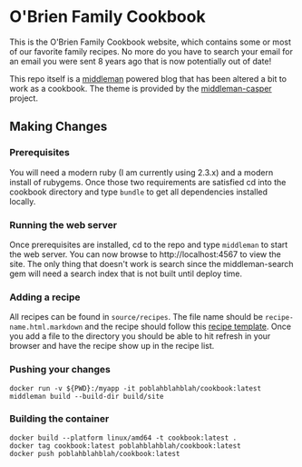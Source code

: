 # O'Brien Family Cookbook
This is the O'Brien Family Cookbook website, which contains some or most of our favorite family recipes. No more do you have to search your email for an email you were sent 8 years ago that is now potentially out of date!

This repo itself is a [middleman](https://middlemanapp.com/) powered blog that has been altered a bit to work as a cookbook. The theme is provided by the [middleman-casper](https://github.com/danielbayerlein/middleman-casper) project.

## Making Changes
### Prerequisites
You will need a modern ruby (I am currently using 2.3.x) and a modern install of rubygems. Once those two requirements are satisfied cd into the cookbook directory and type `bundle` to get all dependencies installed locally.

### Running the web server
Once prerequisites are installed, cd to the repo and type `middleman` to start the web server. You can now browse to http://localhost:4567 to view the site. The only thing that doesn't work is search since the middleman-search gem will need a search index that is not built until deploy time.

### Adding a recipe
All recipes can be found in `source/recipes`. The file name should be `recipe-name.html.markdown` and the recipe should follow this [recipe template](https://gist.githubusercontent.com/anonymous/ff969d248019f2e5b105b3819889ddd2/raw/fb1da5f549890a5418042ef5b2a9af82803ed869/gistfile1.txt). Once you add a file to the directory you should be able to hit refresh in your browser and have the recipe show up in the recipe list.

### Pushing your changes

```
docker run -v ${PWD}:/myapp -it poblahblahblah/cookbook:latest middleman build --build-dir build/site
```

### Building the container

```
docker build --platform linux/amd64 -t cookbook:latest .
docker tag cookbook:latest poblahblahblah/cookbook:latest
docker push poblahblahblah/cookbook:latest
```
